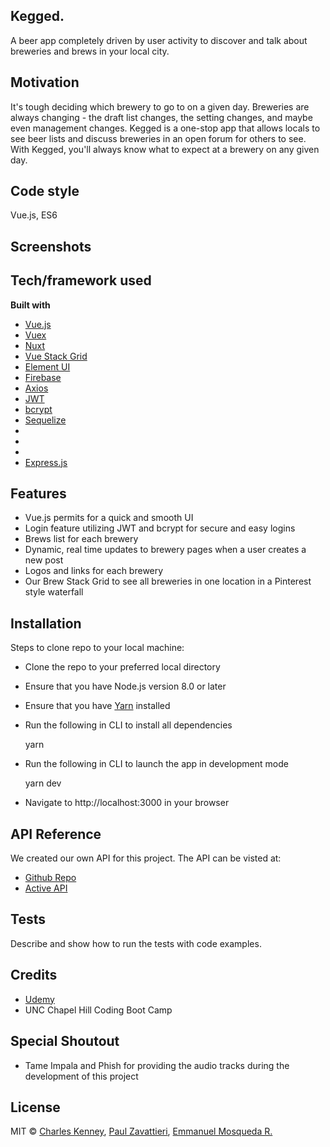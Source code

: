 ## Kegged.
A beer app completely driven by user activity to discover and talk about breweries and brews in your local city.

## Motivation
It's tough deciding which brewery to go to on a given day. Breweries are always changing - the draft list changes, the setting changes, and maybe even management changes. Kegged is a one-stop app that allows locals to see beer lists and discuss breweries in an open forum for others to see. With Kegged, you'll always know what to expect at a brewery on any given day.

## Code style
Vue.js, ES6
 
## Screenshots

## Tech/framework used
<b>Built with</b>
- [Vue.js](https://vuejs.org/)
- [Vuex](https://github.com/vuejs/vuex)
- [Nuxt](https://nuxtjs.org/)
- [Vue Stack Grid](https://www.npmjs.com/package/vue-stack-grid)
- [Element UI](http://element.eleme.io/#/en-US)
- [Firebase](https://console.firebase.google.com/?pli=1)
- [Axios](https://www.axios.com/)
- [JWT](https://jwt.io/)
- [bcrypt](https://www.npmjs.com/package/bcrypt)
- [Sequelize](http://docs.sequelizejs.com/)
- []()
- []()
- []()
- [Express.js](https://expressjs.com/)

## Features
- Vue.js permits for a quick and smooth UI
- Login feature utilizing JWT and bcrypt for secure and easy logins
- Brews list for each brewery
- Dynamic, real time updates to brewery pages when a user creates a new post
- Logos and links for each brewery
- Our Brew Stack Grid to see all breweries in one location in a Pinterest style waterfall

## Installation
Steps to clone repo to your local machine:

- Clone the repo to your preferred local directory
- Ensure that you have Node.js version 8.0 or later
- Ensure that you have [Yarn](https://yarnpkg.com/en/) installed
- Run the following in CLI to install all dependencies
		
    yarn

- Run the following in CLI to launch the app in development mode

    yarn dev

- Navigate to http://localhost:3000 in your browser

## API Reference
We created our own API for this project. The API can be visted at:

- [Github Repo](https://github.com/kegged/api)
- [Active API](https://kegged-api.herokuapp.com/)

## Tests
Describe and show how to run the tests with code examples.

## Credits
- [Udemy](https://www.udemy.com/)
- UNC Chapel Hill Coding Boot Camp

## Special Shoutout
- Tame Impala and Phish for providing the audio tracks during the development of this project

## License
MIT © [Charles Kenney](https://github.com/Charliekenney23), [Paul Zavattieri](https://github.com/paulz92), [Emmanuel Mosqueda R.](https://github.com/Emmamr)